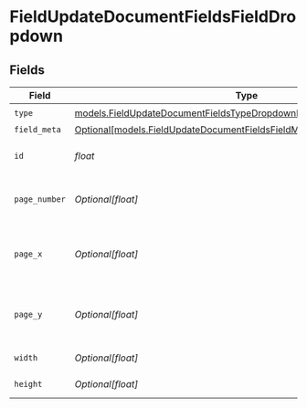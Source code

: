 # FieldUpdateDocumentFieldsFieldDropdown


## Fields

| Field                                                                                                                                        | Type                                                                                                                                         | Required                                                                                                                                     | Description                                                                                                                                  |
| -------------------------------------------------------------------------------------------------------------------------------------------- | -------------------------------------------------------------------------------------------------------------------------------------------- | -------------------------------------------------------------------------------------------------------------------------------------------- | -------------------------------------------------------------------------------------------------------------------------------------------- |
| `type`                                                                                                                                       | [models.FieldUpdateDocumentFieldsTypeDropdownRequestBody1](../models/fieldupdatedocumentfieldstypedropdownrequestbody1.md)                   | :heavy_check_mark:                                                                                                                           | N/A                                                                                                                                          |
| `field_meta`                                                                                                                                 | [Optional[models.FieldUpdateDocumentFieldsFieldMetaDropdownRequestBody]](../models/fieldupdatedocumentfieldsfieldmetadropdownrequestbody.md) | :heavy_minus_sign:                                                                                                                           | N/A                                                                                                                                          |
| `id`                                                                                                                                         | *float*                                                                                                                                      | :heavy_check_mark:                                                                                                                           | The ID of the field to update.                                                                                                               |
| `page_number`                                                                                                                                | *Optional[float]*                                                                                                                            | :heavy_minus_sign:                                                                                                                           | The page number the field will be on.                                                                                                        |
| `page_x`                                                                                                                                     | *Optional[float]*                                                                                                                            | :heavy_minus_sign:                                                                                                                           | The X coordinate of where the field will be placed.                                                                                          |
| `page_y`                                                                                                                                     | *Optional[float]*                                                                                                                            | :heavy_minus_sign:                                                                                                                           | The Y coordinate of where the field will be placed.                                                                                          |
| `width`                                                                                                                                      | *Optional[float]*                                                                                                                            | :heavy_minus_sign:                                                                                                                           | The width of the field.                                                                                                                      |
| `height`                                                                                                                                     | *Optional[float]*                                                                                                                            | :heavy_minus_sign:                                                                                                                           | The height of the field.                                                                                                                     |